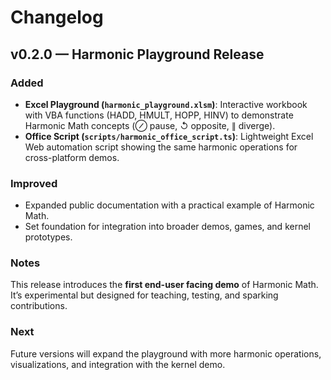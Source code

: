 # Changelog

## v0.2.0 — Harmonic Playground Release
### Added
- **Excel Playground (`harmonic_playground.xlsm`)**: Interactive workbook with VBA functions (HADD, HMULT, HOPP, HINV) to demonstrate Harmonic Math concepts (⊘ pause, ↺ opposite, ∥ diverge).
- **Office Script (`scripts/harmonic_office_script.ts`)**: Lightweight Excel Web automation script showing the same harmonic operations for cross-platform demos.

### Improved
- Expanded public documentation with a practical example of Harmonic Math.
- Set foundation for integration into broader demos, games, and kernel prototypes.

### Notes
This release introduces the **first end-user facing demo** of Harmonic Math. It’s experimental but designed for teaching, testing, and sparking contributions.

### Next
Future versions will expand the playground with more harmonic operations, visualizations, and integration with the kernel demo.